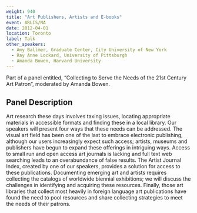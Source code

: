 ```yaml
---
weight: 940
title: "Art Publishers, Artists and E-books"
event: ARLIS/NA
date: 2012-04-01
location: Toronto
label: Talk
other_speakers:
  - Amy Ballmer, Graduate Center, City University of New York
  - Ray Anne Lockard, University of Pittsburgh
  - Amanda Bowen, Harvard University
---
```


Part of a panel entitled, “Collecting to Serve the Needs of the 21st Century Art Patron”, moderated by Amanda Bowen.

## Panel Description

Art research these days involves taxing issues, locating appropriate materials in accessible formats and finding these in a local library. Our speakers will present four ways that these needs can be addressed. The visual art field has been one of the last to embrace electronic publishing, although our users increasingly expect such access; artists, museums and publishers have begun to expand these offerings in intriguing ways. Access to small run and open access art journals is lacking and full text web searching leads to an overabundance of false results. The Artist Journal Index, created by one of our speakers, provides a solution for access to these publications. Documenting emerging art and artists requires collecting the catalogs of worldwide biennial exhibitions; we will discuss the challenges in identifying and acquiring these resources. Finally, those art libraries that collect most heavily in foreign language art publications have found the need to pool resources and share collecting strategies to meet the needs of their patrons. 
